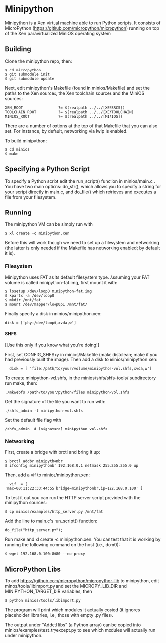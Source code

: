 # Minipython

Minipython is a Xen virtual machine able to run Python scripts. It consists of MicroPython (https://github.com/micropython/micropython) running on top of the Xen paravirtualized MiniOS operating system.

## Building

Clone the minipython repo, then:

	$ cd micropython
	$ git submodule init
	$ git submodule update

Next, edit minipython's Makefile (found in minios/Makefile) and set the paths to the Xen sources, the Xen toolchain sources and the MiniOS sources:

    XEN_ROOT                ?= $(realpath ../../[XENSRCS])
    TOOLCHAIN_ROOT          ?= $(realpath ../../[XENTOOLCHAIN)
    MINIOS_ROOT             ?= $(realpath ../../[MINIOS])

There are a number of options at the top of that Makefile that you can also set. For instance, by default, networking via lwip is enabled.

To build minipython:

    $ cd minios
    $ make

## Specifying a Python Script

To specify a Python script edit the run_script() function in minios/main.c . You have two main options: do\_str(), which allows you to specify a string for your script directly in main.c, and do_file() which retrieves and executes a file from your filesystem.

## Running

The minipython VM can be simply run with

	$ xl create -c minipython.xen
	
Before this will work though we need to set up a filesystem and networking (the latter is only needed if the Makefile has networking enabled; by default it is). 

### Filesystem

Minipython uses FAT as its default filesystem type. Assuming your FAT volume is called minipython-fat.img, first mount it with:

	$ losetup /dev/loop0 minipython-fat.img
	$ kpartx -a /dev/loop0
	$ mkdir /mnt/fat
	$ mount /dev/mapper/loop0p1 /mnt/fat/

Finally specify a disk in minios/minipython.xen:


	disk = ['phy:/dev/loop0,xvda,w']


#### SHFS

[Use this only if you know what you're doing!]

First, set CONFIG_SHFS=y in minios/Makefile (make distclean; make if you had previously built the image). Then add a disk to minios/minipython.xen:

      disk = [ 'file:/path/to/your/volume/minipython-vol.shfs,xvda,w']

To create minipython-vol.shfs, in the minios/shfs/shfs-tools/ subdirectory run make, then:

    ./mkwebfs /path/to/your/python/files minipython-vol.shfs

Get the signature of the file you want to run with:

    ./shfs_admin -l minipython-vol.shfs

Set the default file flag with

    /shfs_admin -d [signature] minipython-vol.shfs



### Networking

First, create a bridge with brctl and bring it up:

	$ brctl addbr minipythonbr
	$ ifconfig minipythonbr 192.168.0.1 netmask 255.255.255.0 up

Then, add a vif to minios/minipython.xen: 

      vif  = [ 'mac=00:11:22:33:44:55,bridge=minipythonbr,ip=192.168.0.100' ]

To test it out you can run the HTTP server script provided with the minipython sources:

	$ cp minios/examples/http_server.py /mnt/fat

Add the line to main.c's run_script() function:

	do_file("http_server.py");
	
Run make and xl create -c minipython.xen. You can test that it is working by running the following command on the host (i.e., dom0):

	$ wget 192.168.0.100:8080 --no-proxy

## MicroPython Libs

To add https://github.com/micropython/micropython-lib to minipython, edit
minos/tools/libimport.py and set the MICROPY\_LIB\_DIR and MINIPYTHON\_TARGET\_DIR
variables, then

    $ python minios/tools/libimport.py

The program will print which modules it actually copied (it ignores
placeholder libraries, i.e., those with empty .py files). 

The output under "Added libs" (a Python array) can be copied into minios/examples/test_tryexcept.py to see which modules will actually run under minipython.